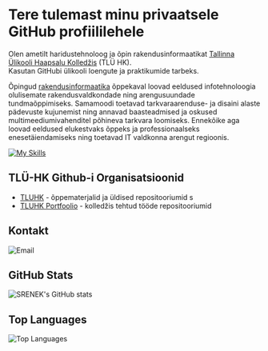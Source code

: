 # Tere tulemast minu privaatsele GitHub profiililehele  

Olen ametilt haridustehnoloog ja õpin rakendusinformaatikat [Tallinna Ülikooli Haapsalu Kolledžis](https://www.tlu.ee/haapsalu) (TLÜ HK).  
Kasutan GitHubi ülikooli loengute ja praktikumide tarbeks.  

Õpingud [rakendusinformaatika](https://www.tlu.ee/haapsalu/rakendusinformaatika) õppekaval loovad eeldused infotehnoloogia olulisemate rakendusvaldkondade ning arengusuundade tundmaõppimiseks. Samamoodi toetavad tarkvaraarenduse- ja disaini alaste pädevuste kujunemist ning annavad baasteadmised ja oskused multimeediumi­vahenditel põhineva tarkvara loomiseks. Ennekõike aga loovad eeldused elukestvaks õppeks ja professionaalseks enesetäiendamiseks ning toetavad IT valdkonna arengut regioonis.  

[![My Skills](https://skillicons.dev/icons?i=html,css,vscode,git,github,markdown,python,js,nodejs,npm,mysql,figma,discord)](https://skillicons.dev)

## TLÜ-HK Github-i Organisatsioonid  

- [TLUHK](https://github.com/tluhk) - õppematerjalid ja üldised repositooriumid  s
- [TLUHK Portfoolio](https://github.com/TLUHK-portfolio) - kolledžis tehtud tööde repositooriumid  

## Kontakt  

![Email](https://img.shields.io/badge/Email-srenek_[at]_tlu.ee-0078D4?style=flat&logo=gmail&logoColor=white)

## GitHub Stats
![SRENEK's GitHub stats](https://github-readme-stats.vercel.app/api?username=SRENEK&show_icons=true&theme=radical)

## Top Languages
![Top Languages](https://github-readme-stats.vercel.app/api/top-langs/?username=SRENEK&layout=compact&theme=radical)
